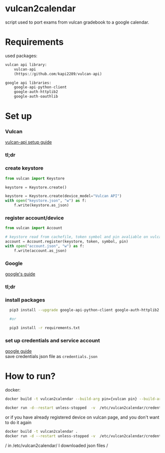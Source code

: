 vulcan2calendar
===============
script used to port exams from vulcan gradebook to a google calendar.
# Requirements
used packages:
```python
vulcan api library:
    vulcan-api
    (https://github.com/kapi2289/vulcan-api)

google api libraries:
    google-api-python-client
    google-auth-httplib2 
    google-auth-oauthlib
```
# Set up
### Vulcan
[vulcan-api setup guide](https://vulcan-api.readthedocs.io/en/latest/getting-started.html)  
### tl;dr
### create keystore
```python
from vulcan import Keystore

keystore = Keystore.create()

keystore = Keystore.create(device_model="Vulcan API")
with open("keystore.json", "w") as f:
    f.write(keystore.as_json)
```

### register account/device
```python
from vulcan import Account

# keystore read from cachefile, token symbol and pin avaliable on vulcan portal
account = Account.register(keystore, token, symbol, pin)
with open("account.json", "w") as f:
    f.write(account.as_json)
```

### Google
[google's guide](https://developers.google.com/calendar/api/quickstart/python)
### tl;dr
### install packages
```bash
  pip3 install --upgrade google-api-python-client google-auth-httplib2 google-auth-oauthlib

  #or

  pip3 install -r requirements.txt
```
### set up credentials and service account
[google guide](https://developers.google.com/workspace/guides/create-credentials)  
save credentials json file as ``credentials.json``


# How to run?
docker:
```bash
docker build -t vulcan2calendar --build-arg pin={vulcan pin} --build-arg token={vulcan token} --build-arg symbol={vulcan symbol}  . 

docker run -d--restart unless-stopped  -v  /etc/vulcan2calendar/credentials.json:/app/ vulcan2calendar
```
 or if you have already registered device on vulcan page, and you don't want to do it again
```bash
docker build -t vulcan2calendar . 
docker run -d --restart unless-stopped -v  /etc/vulcan2calendar/credentials.json:/app/ -v  /etc/vulcan2calendar/account.json:/app/ -v  /etc/vulcan2calendar/keystore.json:/app/ vulcan2calendar
```
/ in /etc/vulcan2calendar/ I downloaded json files /
